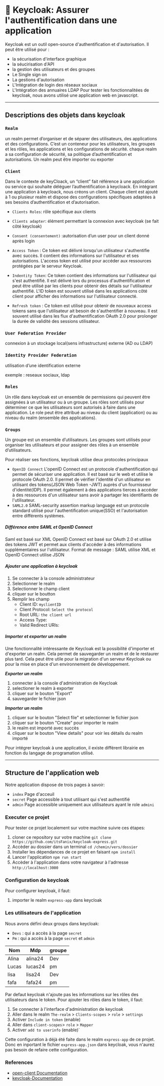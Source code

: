 # :rocket: Keycloak: Assurer l'authentification dans une application
Keycloak est un outil open-source d'authentification et d'autorisation. Il peut être utilisé pour :
- la sécurisation d'interface graphique
- la séucirisation d'API
- la gestion des utilisateurs et des groupes
- Le Single sign on
- La gestions d'autorisation
- L'Intégration de login des réseaux sociaux
- L'Intégration des annuaires LDAP
Pour tester les fonctionnalitées de keycloak, nous avons utilisé une application web en javascript.
---
## Descriptions des objets dans keycloak
### `Realm`
un realm permet d’organiser et de séparer des utilisateurs, des applications et des configurations.  C’est un conteneur pour les utilisateurs, les groupes et les rôles, les applications et les configurations de sécurité.
chaque realm a sa configuration de sécurité, sa politique d’authentification et autorisations. 
Un realm peut être importer ou exporter

###  `Client`
Dans le contexte de keyCloack, un “client” fait référence à une application ou service qui souhaite déléguer l’authentification à keycloack. En intégrant une application à keycloack, nous créons un client. Chaque client est ajouté à 1 ou plusieur realm et dispose des configurations spécifiques adaptées à ses besoins d’authentification et d’autorisation. 
- `Clients Roles`:  rôle spécifique aux clients

- `Clients adapter`: élément permettant la connexion avec keycloak (se fait côté keycloak)

- `Consent (consentement)` :autorisation d’un user pour un client donné après login 

- `Access Token` : Ce token est délivré lorsqu'un utilisateur s'authentifie avec succès. Il contient des informations sur l'utilisateur et ses autorisations. L'access token est utilisé pour accéder aux ressources protégées par le serveur Keycloak.
  
- `Indentity Token`: Ce token contient des informations sur l'utilisateur qui s'est authentifié. Il est délivré lors du processus d'authentification et peut être utilisé par les clients pour obtenir des détails sur l'utilisateur authentifié. L'ID token est souvent utilisé dans les applications côté client pour afficher des informations sur l'utilisateur connecté.
  
- `Refresh token`  : Ce token est utilisé pour obtenir de nouveaux access tokens sans que l'utilisateur ait besoin de s'authentifier à nouveau. Il est souvent utilisé dans les flux d'authentification OAuth 2.0 pour prolonger la durée de validité des sessions utilisateur.

### `User Federation Provider`

connexion à un stockage local(sens infrastructure) externe (AD ou LDAP)

### `Identity Provider Federation`

utilisation d’une identification externe

exemple : reseaux sociaux, ldap

### `Roles`
Un rôle dans keycloak est un ensemble de permissions qui peuvent être assignées à un utilisateur ou à un groupe. Les rôles sont utilisés pour déterminer ce que les utilisateurs sont autorisés à faire dans une application.
Le role peut être attribué au niveau du client (application) ou au niveau du realm (ensemble des applications). 

### `Groups`
Un groupe est un ensemble d’utilisateurs. Les groupes sont utilisés pour organiser les utilisateurs et pour assigner des rôles à un ensemble d’utilisateurs.

Pour réaliser ses fonctions, keycloak utilise deux protocoles principaux
- `OpenID Connect`
L'openID Connect est un protocole d'authentification qui permet de sécuriser une application. Il est basé sur le web et utilise le protocole OAuth 2.0. Il permet de vérifier l'identité d'un utilisateur en utilisant des tokens(JSON Web Token -JWT) auprès d'un fournisseur d'identité(IDP). Il permet également à des applications tierces à accéder à des ressources d'un utilisateur sans avoir à partager les identifiants de l'utilisateur.
- `SAML2.0` 
SAML-security assertion markup language est un protocole standard utilisé pour l'authentification unique(SSO) et l'autorisation entre différents systèmes.

##### Différence entre SAML et OpenID Connect
Saml est basé sur XML 
OpenID Connect est basé sur OAuth 2.0 et utilise des tokens JWT et permet aux clients d'accéder à des informations supplémentaires sur l'utilisateur.
Format de message : SAML utilise XML et OpenID Connect utilise JSON

##### Ajouter une application à keycloak
1. Se connecter à la console administrateur
2. Selectionner le realm 
3. Selectionner le champ client
4. cliquer sur le boutton
5. Remplir les champ
    - Client ID: `myclientID`
    - Client Protocol: `Select the protocol`
    - Root URL: `the client url`
    - Access Type:
    - Valid Redirect URIs:
#####  Importer et exporter un realm
  Une fonctionnalité intéressante de Keycloak est la possibilité d'importer et d'exporter un realm. Cela permet de sauvegarder un realm et de le restaurer plus tard. Cela peut être utile pour la migration d'un serveur Keycloak ou pour la mise en place d'un environnement de développement.

***Exporter un realm***
1. connecter à la console d'administration de Keycloak
2. selectioner le realm à exporter
3. cliquer sur le bouton "Export"
4. sauvegarder le fichier json

***Importer un realm***
1. cliquer sur le bouton "Select file" et selectionner le fichier json
2. cliquer sur le bouton "Create" pour importer le realm
3. le realm est importé avec succès
4. cliquer sur le bouton "View details" pour voir les détails du realm importé
  
Pour intégrer keycloak à une application, il existe différent librairie en fonction du langage de programation utilisé. 

---
## Structure de l'application web
Notre application dispose de trois pages à savoir:
- `index` Page d'acceuil 
- `secret` Page accessible à tout utilisant qui s'est authentifié
- `admin` Page accessible uniquement aux utilisateurs ayant le role `admini` 

### Executer ce projet
Pour tester ce projet localement sur votre machine suivre ces étapes:
 1. cloner ce repository sur votre machine `git clone https://github.com/itsFanix/keycloak-express.git`
 2. Accèder au dossier dans un terminal `cd /chemin/vers/dossier`
 3. Installer les dépendances de ce projet en faisant `npm install`
 4. Lancer l'application `npm run start`
 5. Accèder à l'application dans votre navigateur à l'adrresse `http://localhost:3000`

### Configuration de keycloak
Pour configurer keycloak, il faut:
1. importer le realm `express-app` dans keycloak 
   
### Les utilisateurs de l'application
Nous avons défini deux groups dans keycloak:
- `Devs` : qui a accès à la page `secret`
- `Pm` :  qui a accès à la page `secret` et `admin`
  
| Nom | Mdp | groupe |
|-----------|-----------|-----------|
| Alina   | alina24   | Dev  |
| Lucas | lucas24   | pm   |
| lisa  | lisa24   | Dev  |
| fafa  | fafa24  | pm   |

Par defaut keycloak n'ajoute pas les informations sur les rôles des utilisateurs dans le token. Pour ajouter les rôles dans le token, il faut:
  1. Se connecter à l'interface d'administration de keycloak
  2. Aller dans le realm `The-realm` > `Clients-scopes` > `role` >  `settings`  
  3.  Activer `Include in token` (enable)
  4.  Aller dans `client-scopes`> `role` > `Mapper` 
  5.  Activer `add to userinfo` (enable)` 
   
Cette configuration à déjà été faite dans le realm `express-app` de ce projet. Donc en inportant le fichier `express-app.json` dans keycloak, vous n'aurez pas besoin de refaire cette configuration.


### References
- [open-client Documentation](https://github.com/panva/node-openid-client/blob/main/docs/README.md)
- [keycloak-Documentation](https://github.com/panva/node-openid-client/blob/main/docs/README.md)
  
